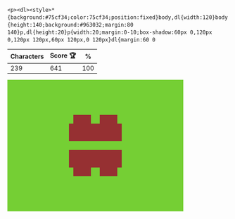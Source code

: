 `<p><dl><style>*{background:#75cf34;color:75cf34;position:fixed}body,dl{width:120}body{height:140;background:#963032;margin:80 140}p,dl{height:20}p{width:20;margin:0-10;box-shadow:60px 0,120px 0,120px 120px,60px 120px,0 120px}dl{margin:60 0`

| Characters | Score 🏆 | %   |
| ---------- | -------- | --- |
| 239        | 641      | 100 |

![](/2025/Feb2025/14/20250214.png)
